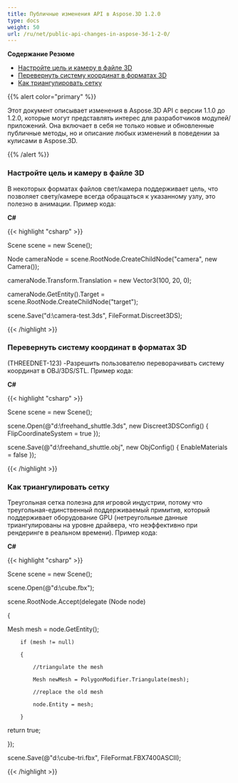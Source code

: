 ```yaml
---
title: Публичные изменения API в Aspose.3D 1.2.0
type: docs
weight: 50
url: /ru/net/public-api-changes-in-aspose-3d-1-2-0/
---
```

**Содержание Резюме**

- [Настройте цель и камеру в файле 3D](#PublicAPIChangesinAspose.3D1.2.0-SetuptheTargetandCamerain3DFile)
- [Перевернуть систему координат в форматах 3D](#PublicAPIChangesinAspose.3D1.2.0-FlipCoordinateSystemin3DFormats)
- [Как триангулировать сетку](#PublicAPIChangesinAspose.3D1.2.0-HowtoTriangulateaMesh)

{{% alert color="primary" %}} 

Этот документ описывает изменения в Aspose.3D API с версии 1.1.0 до 1.2.0, которые могут представлять интерес для разработчиков модулей/приложений. Она включает в себя не только новые и обновленные публичные методы, но и описание любых изменений в поведении за кулисами в Aspose.3D.

{{% /alert %}} 
###  **Настройте цель и камеру в файле 3D**
В некоторых форматах файлов свет/камера поддерживает цель, что позволяет свету/камере всегда обращаться к указанному узлу, это полезно в анимации. Пример кода:

**C#**

{{< highlight "csharp" >}}

 Scene scene = new Scene();

Node cameraNode = scene.RootNode.CreateChildNode("camera", new Camera());

cameraNode.Transform.Translation = new Vector3(100, 20, 0);

cameraNode.GetEntity().Target = scene.RootNode.CreateChildNode("target");

scene.Save("d:\\camera-test.3ds", FileFormat.Discreet3DS);

{{< /highlight >}}

###  **Перевернуть систему координат в форматах 3D**
(THREEDNET-123) -Разрешить пользователю переворачивать систему координат в OBJ/3DS/STL. Пример кода:

**C#**

{{< highlight "csharp" >}}

 Scene scene = new Scene();

scene.Open(@"d:\freehand_shuttle.3ds", new Discreet3DSConfig() {  FlipCoordinateSystem = true });

scene.Save(@"d:\freehand_shuttle.obj", new ObjConfig() { EnableMaterials = false });

{{< /highlight >}}

###  **Как триангулировать сетку**
Треугольная сетка полезна для игровой индустрии, потому что треугольная-единственный поддерживаемый примитив, который поддерживает оборудование GPU (нетреугольные данные триангулированы на уровне драйвера, что неэффективно при рендеринге в реальном времени). Пример кода:

**C#**

{{< highlight "csharp" >}}

 Scene scene = new Scene();

 scene.Open(@"d:\\cube.fbx");

 scene.RootNode.Accept(delegate (Node node)

 {

   Mesh mesh = node.GetEntity<Mesh>();

        if (mesh != null)

        {

            //triangulate the mesh

            Mesh newMesh = PolygonModifier.Triangulate(mesh);

            //replace the old mesh

            node.Entity = mesh;

        }

   return true;

  });

 scene.Save(@"d:\cube-tri.fbx", FileFormat.FBX7400ASCII);

{{< /highlight >}}

